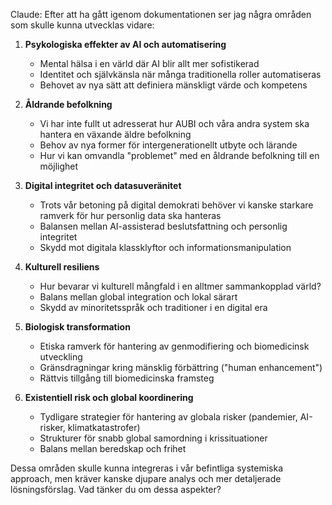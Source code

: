 Claude:
Efter att ha gått igenom dokumentationen ser jag några områden som skulle kunna utvecklas vidare:

1. **Psykologiska effekter av AI och automatisering**
   - Mental hälsa i en värld där AI blir allt mer sofistikerad
   - Identitet och självkänsla när många traditionella roller automatiseras
   - Behovet av nya sätt att definiera mänskligt värde och kompetens

2. **Åldrande befolkning**
   - Vi har inte fullt ut adresserat hur AUBI och våra andra system ska hantera en växande äldre befolkning
   - Behov av nya former för intergenerationellt utbyte och lärande
   - Hur vi kan omvandla "problemet" med en åldrande befolkning till en möjlighet

3. **Digital integritet och datasuveränitet**
   - Trots vår betoning på digital demokrati behöver vi kanske starkare ramverk för hur personlig data ska hanteras
   - Balansen mellan AI-assisterad beslutsfattning och personlig integritet
   - Skydd mot digitala klassklyftor och informationsmanipulation

4. **Kulturell resiliens**
   - Hur bevarar vi kulturell mångfald i en alltmer sammankopplad värld?
   - Balans mellan global integration och lokal särart
   - Skydd av minoritetsspråk och traditioner i en digital era

5. **Biologisk transformation**
   - Etiska ramverk för hantering av genmodifiering och biomedicinsk utveckling
   - Gränsdragningar kring mänsklig förbättring ("human enhancement")
   - Rättvis tillgång till biomedicinska framsteg

6. **Existentiell risk och global koordinering**
   - Tydligare strategier för hantering av globala risker (pandemier, AI-risker, klimatkatastrofer)
   - Strukturer för snabb global samordning i krissituationer
   - Balans mellan beredskap och frihet

Dessa områden skulle kunna integreras i vår befintliga systemiska approach, men kräver kanske djupare analys och mer detaljerade lösningsförslag. Vad tänker du om dessa aspekter?
